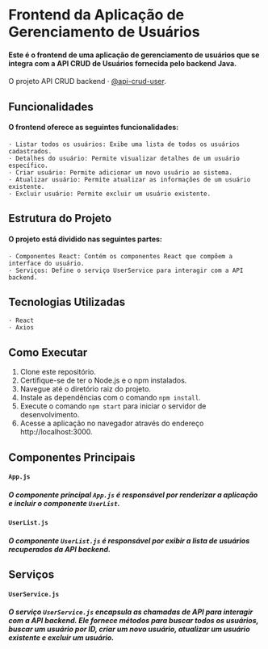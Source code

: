 # Frontend da Aplicação de Gerenciamento de Usuários

#### Este é o frontend de uma aplicação de gerenciamento de usuários que se integra com a API CRUD de Usuários fornecida pelo backend Java.


O projeto API CRUD backend · [@api-crud-user](https://github.com/wesleywerikis/api-crud-user).

## Funcionalidades

#### O frontend oferece as seguintes funcionalidades:

    · Listar todos os usuários: Exibe uma lista de todos os usuários cadastrados.
    · Detalhes do usuário: Permite visualizar detalhes de um usuário específico.
    · Criar usuário: Permite adicionar um novo usuário ao sistema.
    · Atualizar usuário: Permite atualizar as informações de um usuário existente.
    · Excluir usuário: Permite excluir um usuário existente.

## Estrutura do Projeto

#### O projeto está dividido nas seguintes partes:

    · Componentes React: Contém os componentes React que compõem a interface do usuário.
    · Serviços: Define o serviço UserService para interagir com a API backend.

## Tecnologias Utilizadas

    · React
    · Axios

## Como Executar

1. Clone este repositório.
2. Certifique-se de ter o Node.js e o npm instalados.
3. Navegue até o diretório raiz do projeto.
4. Instale as dependências com o comando `npm install`.
5. Execute o comando `npm start` para iniciar o servidor de desenvolvimento.
6. Acesse a aplicação no navegador através do endereço http://localhost:3000.

## Componentes Principais

#### `App.js`
##### O componente principal `App.js` é responsável por renderizar a aplicação e incluir o componente `UserList`.

#### `UserList.js`
##### O componente `UserList.js` é responsável por exibir a lista de usuários recuperados da API backend.

## Serviços

#### `UserService.js`
##### O serviço `UserService.js` encapsula as chamadas de API para interagir com a API backend. Ele fornece métodos para buscar todos os usuários, buscar um usuário por ID, criar um novo usuário, atualizar um usuário existente e excluir um usuário.
